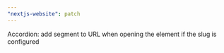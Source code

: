```yaml
---
"nextjs-website": patch
---
```


Accordion: add segment to URL when opening the element if the slug is configured
